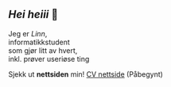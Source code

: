 ## _Hei heiii_ 👋

Jeg er _Linn_,  
informatikkstudent  
som gjør litt av hvert,  
inkl. prøver useriøse ting

Sjekk ut **nettsiden** min! [CV nettside](https://linn-s-h.github.io/) (Påbegynt)

